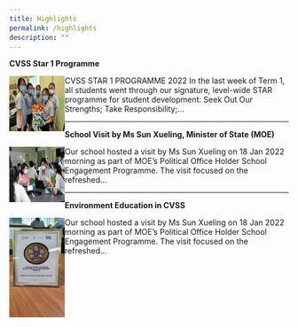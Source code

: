 ```yaml
---
title: Highlights
permalink: /highlights
description: ""
---
```

<html>
<body>


<p><strong>CVSS Star 1 Programme</strong></p>
<p>
<img src="/images/highlight%201.jpeg" style="float:left;width:100px;height:100px;">
CVSS STAR 1 PROGRAMME 2022 In the last week of Term 1, all students went through our signature, level-wide STAR programme for student development: Seek Out Our Strengths; Take Responsibility;...
</p>

</body>
</html>

_____

<html>
<body>


<p><strong>School Visit by Ms Sun Xueling, Minister of State (MOE)</strong></p>
<p>
<img src="/images/highlight%202.jpeg" style="float:left;width:100px;height:100px;">
Our school hosted a visit by Ms Sun Xueling on 18 Jan 2022 morning as part of MOE’s Political Office Holder School Engagement Programme. The visit focused on the refreshed...
</p>

</body>
</html>

______

<html>
<body>


<p><strong>Environment Education in CVSS</strong></p>
<p>
<img src="/images/highlight%203.jpeg" style="float:left;width:100px;height:180px;">
Our school hosted a visit by Ms Sun Xueling on 18 Jan 2022 morning as part of MOE’s Political Office Holder School Engagement Programme. The visit focused on the refreshed...
</p>

</body>
</html>
